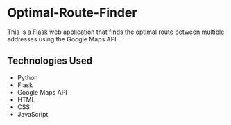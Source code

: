# Optimal-Route-Finder

This is a Flask web application that finds the optimal route between multiple addresses using the Google Maps API.


## Technologies Used

- Python
- Flask
- Google Maps API
- HTML
- CSS
- JavaScript
